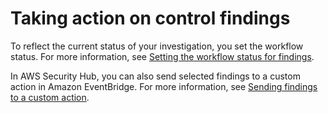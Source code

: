 # Taking action on control findings<a name="control-finding-take-action"></a>

To reflect the current status of your investigation, you set the workflow status\. For more information, see [Setting the workflow status for findings](finding-workflow-status.md)\.

In AWS Security Hub, you can also send selected findings to a custom action in Amazon EventBridge\. For more information, see [Sending findings to a custom action](finding-send-to-custom-action.md)\.